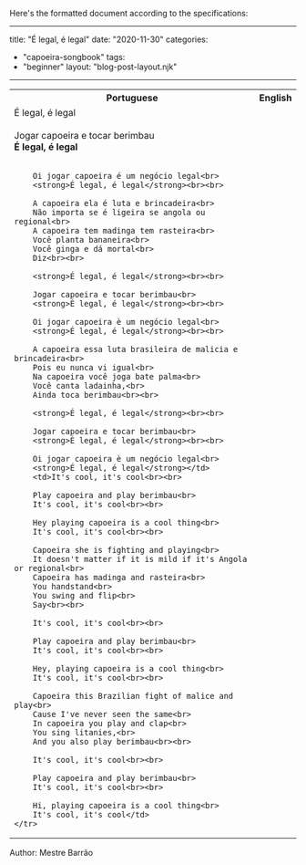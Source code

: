Here's the formatted document according to the specifications:

---
title: "É legal, é legal"
date: "2020-11-30"
categories: 
  - "capoeira-songbook"
tags: 
  - "beginner"
layout: "blog-post-layout.njk"
---

<table class="capoeira-table">
    <tr class="header-row">
        <th>Portuguese</th>
        <th>English</th>
    </tr>
    <tr>
        <td>É legal, é legal<br><br>
        Jogar capoeira e tocar berimbau<br>
        <strong>É legal, é legal</strong><br><br>
        
        Oi jogar capoeira é um negócio legal<br>
        <strong>É legal, é legal</strong><br><br>
        
        A capoeira ela é luta e brincadeira<br>
        Não importa se é ligeira se angola ou regional<br>
        A capoeira tem madinga tem rasteira<br>
        Você planta bananeira<br>
        Você ginga e dá mortal<br>
        Diz<br><br>
        
        <strong>É legal, é legal</strong><br><br>
        
        Jogar capoeira e tocar berimbau<br>
        <strong>É legal, é legal</strong><br><br>
        
        Oi jogar capoeira è um negócio legal<br>
        <strong>É legal, é legal</strong><br><br>
        
        A capoeira essa luta brasileira de malicia e brincadeira<br>
        Pois eu nunca vi igual<br>
        Na capoeira você joga bate palma<br>
        Você canta ladainha,<br>
        Ainda toca berimbau<br><br>
        
        <strong>É legal, é legal</strong><br><br>
        
        Jogar capoeira e tocar berimbau<br>
        <strong>É legal, é legal</strong><br><br>
        
        Oi jogar capoeira è um negócio legal<br>
        <strong>É legal, é legal</strong></td>
        <td>It's cool, it's cool<br><br>
        
        Play capoeira and play berimbau<br>
        It's cool, it's cool<br><br>
        
        Hey playing capoeira is a cool thing<br>
        It's cool, it's cool<br><br>
        
        Capoeira she is fighting and playing<br>
        It doesn't matter if it is mild if it's Angola or regional<br>
        Capoeira has madinga and rasteira<br>
        You handstand<br>
        You swing and flip<br>
        Say<br><br>
        
        It's cool, it's cool<br><br>
        
        Play capoeira and play berimbau<br>
        It's cool, it's cool<br><br>
        
        Hey, playing capoeira is a cool thing<br>
        It's cool, it's cool<br><br>
        
        Capoeira this Brazilian fight of malice and play<br>
        Cause I've never seen the same<br>
        In capoeira you play and clap<br>
        You sing litanies,<br>
        And you also play berimbau<br><br>
        
        It's cool, it's cool<br><br>
        
        Play capoeira and play berimbau<br>
        It's cool, it's cool<br><br>
        
        Hi, playing capoeira is a cool thing<br>
        It's cool, it's cool</td>
    </tr>
</table>

<figcaption>
Author: Mestre Barrão
</figcaption>
